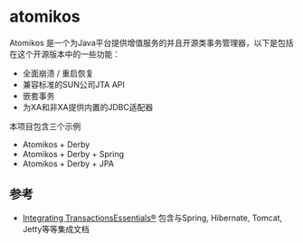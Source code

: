 # atomikos

Atomikos 是一个为Java平台提供增值服务的并且开源类事务管理器，以下是包括在这个开源版本中的一些功能：
* 全面崩溃 / 重启恢复
* 兼容标准的SUN公司JTA API
* 嵌套事务
* 为XA和非XA提供内置的JDBC适配器

本项目包含三个示例
* Atomikos + Derby 
* Atomikos + Derby + Spring
* Atomikos + Derby + JPA


## 参考

- [Integrating TransactionsEssentials®](https://www.atomikos.com/Documentation/IntegratingTransactionEssentials)  包含与Spring, Hibernate, Tomcat, Jetty等等集成文档




